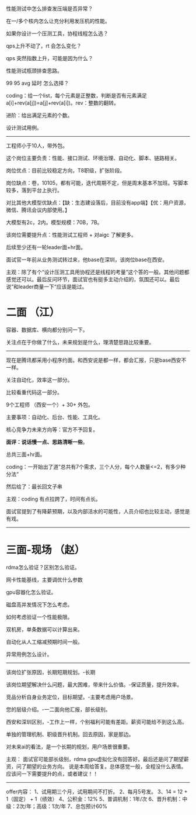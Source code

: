 性能测试中怎么排查发压端是否异常？

在一/多个核内怎么让充分利用发压机的性能。

如果你设计一个压测工具，协程线程怎么选？

qps上升不动了，rt 会怎么变化？

qps 突然指数上升，可能是因为什么？

性能测试瓶颈排查思路。

99 95 avg 延时 怎么选择？

coding：给一个list，每个元素是正整数，判断是否有元素满足a[i]+rev(a[j])=a[j]+rev(a[i])。rev：整数的翻转。

进阶：给出满足元素的个数。

设计测试用例。

---

工程师小于10人，带外包。

这个岗位主要负责：性能、接口测试、环境治理、自动化、脚本、链路相关。

岗位优点：目前比较稳定方向，T8职级，扩张阶段。

岗位缺点：卷，10105，都有可能，迭代周期不定，但是周末基本不加班。写脚本较多，落到平台上执行。

对比其他大模型优缺点：【缺：生态建设落后，目前没有app端】【优：用户资源，微信、腾讯会议内部使用。】

大模型有2c，2内。模型规模：70B，7B。

该岗位需要提升点：性能测试工程师 + 对aigc 了解更多。

后续至少还有一轮leader面+hr面。

面试官一年前从业务测试转过来，他base在深圳，该岗位base在西安。

主观：除了有个“设计压测工具用协程还是线程的考量”这个答的一般。其他问题都感觉还可以。最后反问环节，面试官也有挺多主动介绍的，氛围还可以。最后说”和leader商量一下“应该是能过。



# 二面 （江）

容器、数据库、横向都分别问一下。

关注点在于你做了什么，未来规划是什么，理清楚思路比较重要。

---

现在是腾讯都采用小程序约面。和西安说是都一样，都会汇报，只是base西安不一样。

关注自动化，效率这一部分。

比较看重代码这一部分。

9个工程师 （西安一个）+ 30+ 外包。

主要事项：自动化、后台、性能、工具化。

核心竞争力未来方向等：官方不予回复。

**面评：说话慢一点、思路清晰一些**。

总共三面+hr面。

coding：一开始出了道”总共有7个需求，三个人分，每个人数量<=2，有多少种分法“

然后给了：最长回文子串

主观：coding 有点拉跨了，时间有点长。

面试官提到了有降薪预期，以及内部活水的可能性，人员介绍也比较主动，感觉是有戏。

---
# 三面-现场 （赵）

rdma怎么验证？区别怎么验证。

网卡性能基线，主要调优什么参数

gpu容器化怎么验证。

磁盘高并发情况下怎么考虑。

如何考虑验证一个性能极限。

双机房，单条数据可以计算出来。

自动化从人工缩减预期时间一般。

异常用例怎么设计。

---

该岗位扩张原因，长期短期规划。-长期

该岗位期望解决什么问题，最大困难，带来什么价值。-保证质量，提升效率。

竞品分析自身业务定位，目标期望。-主要考虑用户场景。

您的层级介绍。-一二面向他汇报，部长级别。

西安和深圳区别，-工作上一样，个别福利可能有差距。薪资可能给不到这么高。

单独的管理机制、职级晋升机制。回去原因，家是那边。

对未来ai的看法，是一个长期的规划，用户场景很重要。

主观：
面试官可能部长级别，rdma gpu虚拟化没有回答好。最后还是问了期望薪资，问了期望的业务方向。
说是本周给答复。总体感觉一般，全程没什么表情。应该问一下需要提升的点，或者建议！！


---
offer内容：
1、试用期三个月，试用期间不打折。
2、每月5号发。
3、14 = 12 + 1（固定） + 1（绩效）
4、公积金：12% 
5、普调机制：1年/次
6、晋升机制：中级：2次/年；高级：1次/年
7、总包预计60%
